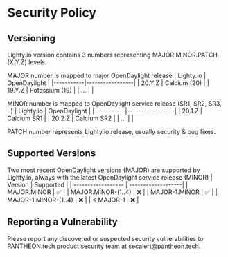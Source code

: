 # Security Policy

## Versioning 

Lighty.io version contains 3 numbers representing MAJOR.MINOR.PATCH (X.Y.Z) levels.

MAJOR number is mapped to major OpenDaylight release
| Lighty.io | OpenDaylight    |
|-----------|-----------------|
| 20.Y.Z    | Calcium (20)    |
| 19.Y.Z    | Potassium (19)  |
| ...       |                 |

MINOR number is mapped to OpenDaylight service release (SR1, SR2, SR3, ..)
| Lighty.io | OpenDaylight    |
|-----------|-----------------|
| 20.1.Z    | Calcium SR1     |
| 20.2.Z    | Calcium SR2     |
| ...       |                 |

PATCH number represents Lighty.io release, usually security & bug fixes.

## Supported Versions

Two most recent OpenDaylight versions (MAJOR) are supported by Lighty.io, always with the latest OpenDaylight service release (MINOR)
| Version              | Supported          |
| ------------------   | -------------------|
| MAJOR.MINOR          | :white_check_mark: |
| MAJOR.MINOR-(1..4)   | :x:                |
| MAJOR-1.MINOR        | :white_check_mark: |
| MAJOR-1.MINOR-(1..4) | :x:                |
| < MAJOR-1            | :x:                |

## Reporting a Vulnerability

Please report any discovered or suspected security vulnerabilities to PANTHEON.tech product security team at secalert@pantheon.tech.
